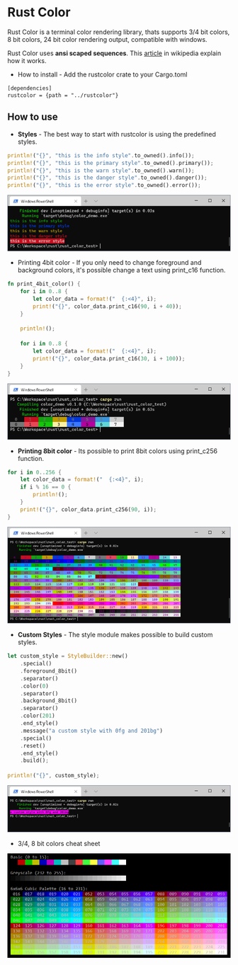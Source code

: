  # Rust Color
Rust Color is a terminal color rendering library,
thats supports 3/4 bit colors, 8 bit colors, 24 bit color
rendering output, compatible with windows.

Rust Color uses **ansi scaped sequences**. This [article](https://en.wikipedia.org/wiki/ANSI_escape_code) in
wikipedia explain how it works.

* How to install - Add the rustcolor crate to your Cargo.toml 
```
[dependencies]
rustcolor = {path = "../rustcolor"}
```
## How to use
* **Styles** - The best way to start with rustcolor is using the predefined styles.
```rust
println!("{}", "this is the info style".to_owned().info());
println!("{}", "this is the primary style".to_owned().primary());
println!("{}", "this is the warn style".to_owned().warn());
println!("{}", "this is the danger style".to_owned().danger());
println!("{}", "this is the error style".to_owned().error());
```
![styles](thumbs/styles.png)

* Printing 4bit color - If you only need to change foreground and background colors, it's possible change a text using print_c16 function.
```rust
fn print_4bit_color() {
    for i in 0..8 {
        let color_data = format!("  {:<4}", i);
        print!("{}", color_data.print_c16(90, i + 40));
    }

    println!();

    for i in 0..8 {
        let color_data = format!("  {:<4}", i);
        print!("{}", color_data.print_c16(30, i + 100));
    }
}
```
![color4bit](thumbs/color4bit.png)

* **Printing 8bit color** - Its possible to print 8bit colors using print_c256 function.
```rust
for i in 0..256 {
    let color_data = format!("  {:<4}", i);
    if i % 16 == 0 {
        println!();
    }
    print!("{}", color_data.print_c256(90, i));
}
```
![color8bit](thumbs/color8bit.png)

* **Custom Styles** - The style module makes possible to build custom styles.
```rust
let custom_style = StyleBuilder::new()
    .special()
    .foreground_8bit()
    .separator()
    .color(0)
    .separator()
    .background_8bit()
    .separator()
    .color(201)
    .end_style()
    .message("a custom style with 0fg and 201bg")
    .special()
    .reset()
    .end_style()
    .build();

println!("{}", custom_style);
```
![custom style](thumbs/custom_style.png)

* 3/4, 8 bit colors cheat sheet

![cheatsheet](thumbs/8bitcheatsheet.png)